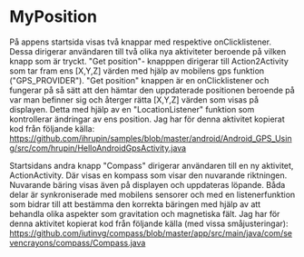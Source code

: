 # MyPosition
På appens startsida visas två knappar med respektive onClicklistener. Dessa dirigerar användaren till två olika nya aktiviteter beroende på vilken knapp som är tryckt. "Get position"- knapppen dirigerar till Action2Activity som tar fram ens [X,Y,Z] värden med hjälp av mobilens gps funktion ("GPS_PROVIDER"). "Get position" knappen är en onClicklistener och fungerar på så sätt att den hämtar den uppdaterade positionen beroende på var man befinner sig och återger rätta [X,Y,Z] värden som visas på displayen. Detta med hjälp av en "LocationListener" funktion som kontrollerar ändringar av ens position. Jag har för denna aktivitet kopierat kod från följande källa:
https://github.com/ihrupin/samples/blob/master/android/Android_GPS_Using/src/com/hrupin/HelloAndroidGpsActivity.java

Startsidans andra knapp "Compass" dirigerar användaren till en ny aktivitet, ActionActivity. Där visas en kompass som visar den nuvarande riktningen. Nuvarande bäring visas även på displayen och uppdateras löpande. Båda delar är synkroniserade med mobilens sensorer och med en listenerfunktion som bidrar till att bestämma den korrekta bäringen med hjälp av att behandla olika aspekter som gravitation och magnetiska fält. Jag har för denna aktivitet kopierat kod från följande källa (med vissa småjusteringar):
https://github.com/iutinvg/compass/blob/master/app/src/main/java/com/sevencrayons/compass/Compass.java
